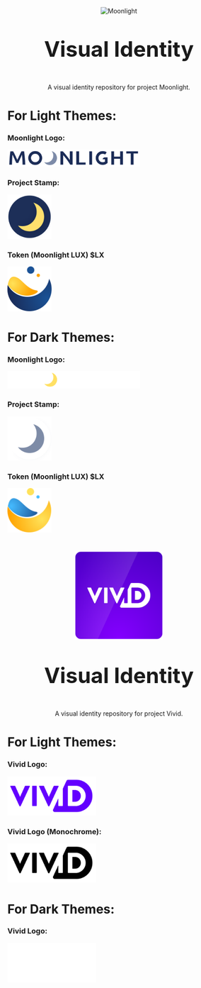 <p align="center">
  <img 
    src="https://assets.moonlight.io/vi/moonlight-logo-dark-800w.png" 
    width="400px"
    alt="Moonlight">
</p>

<p align="center" style="font-size: 48px;">
  <strong>Visual Identity</strong>
</p>

<p align="center">
 A visual identity repository for project Moonlight.
</p>

# For Light Themes:

### Moonlight Logo:

  <img 
    src="./logo/moonlight-logo-dark-800w.png" 
    width="300px"
    alt="Moonlight">

### Project Stamp:

  <img 
    src="./logo/ML_Icon-Blue.png" 
    width="100px"
    alt="Moonlight">

### Token (Moonlight LUX) $LX

  <img 
    src="./lux/LUX-Icon_for-light-bg.svg" 
    width="100px"
    alt="Moonlight">
        
# For Dark Themes:

### Moonlight Logo:

  <img 
    src="./logo/moonlight-logo-light-800w.png" 
    width="300px"
    alt="Moonlight">

### Project Stamp:

  <img 
    src="./logo/ML_Icon-White.png" 
    width="100px"
    alt="Moonlight">

### Token (Moonlight LUX) $LX

  <img 
    src="./lux/LUX-Icon_for-dark-bg.svg" 
    width="100px"
    alt="Moonlight">
 
 #
 
 
   <p align="center">
  <img 
    src="./logo/Vivid_Logo-Block_1080x1080_RGB.png" 
    width="200px"
    alt="Vivid">
</p>

<p align="center" style="font-size: 48px;">
  <strong>Visual Identity</strong>
</p>

<p align="center">
 A visual identity repository for project Vivid.
</p>

# For Light Themes:

### Vivid Logo:

  <img 
    src="./logo/Vivid_Logo-Purple_1080_RGB.png" 
    width="200px"
    alt="Vivid">

### Vivid Logo (Monochrome):

  <img 
    src="./logo/Vivid_Logo-Black_1080_RGB.png" 
    width="200px"
    alt="Vivid">
        
# For Dark Themes:

### Vivid Logo:

  <img 
    src="./logo/Vivid_Logo-White_1080_RGB.png" 
    width="200px"
    alt="Vivid">

